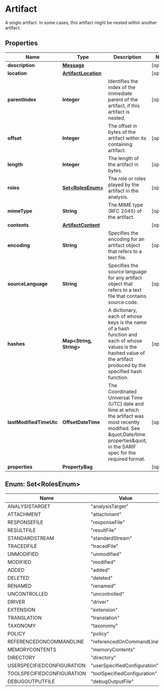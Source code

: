 

# Artifact

A single artifact. In some cases, this artifact might be nested within another artifact.

## Properties

| Name | Type | Description | Notes |
|------------ | ------------- | ------------- | -------------|
|**description** | [**Message**](Message.md) |  |  [optional] |
|**location** | [**ArtifactLocation**](ArtifactLocation.md) |  |  [optional] |
|**parentIndex** | **Integer** | Identifies the index of the immediate parent of the artifact, if this artifact is nested. |  [optional] |
|**offset** | **Integer** | The offset in bytes of the artifact within its containing artifact. |  [optional] |
|**length** | **Integer** | The length of the artifact in bytes. |  [optional] |
|**roles** | [**Set&lt;RolesEnum&gt;**](#Set&lt;RolesEnum&gt;) | The role or roles played by the artifact in the analysis. |  [optional] |
|**mimeType** | **String** | The MIME type (RFC 2045) of the artifact. |  [optional] |
|**contents** | [**ArtifactContent**](ArtifactContent.md) |  |  [optional] |
|**encoding** | **String** | Specifies the encoding for an artifact object that refers to a text file. |  [optional] |
|**sourceLanguage** | **String** | Specifies the source language for any artifact object that refers to a text file that contains source code. |  [optional] |
|**hashes** | **Map&lt;String, String&gt;** | A dictionary, each of whose keys is the name of a hash function and each of whose values is the hashed value of the artifact produced by the specified hash function. |  [optional] |
|**lastModifiedTimeUtc** | **OffsetDateTime** | The Coordinated Universal Time (UTC) date and time at which the artifact was most recently modified. See \&quot;Date/time properties\&quot; in the SARIF spec for the required format. |  [optional] |
|**properties** | **PropertyBag** |  |  [optional] |



## Enum: Set&lt;RolesEnum&gt;

| Name | Value |
|---- | -----|
| ANALYSISTARGET | &quot;analysisTarget&quot; |
| ATTACHMENT | &quot;attachment&quot; |
| RESPONSEFILE | &quot;responseFile&quot; |
| RESULTFILE | &quot;resultFile&quot; |
| STANDARDSTREAM | &quot;standardStream&quot; |
| TRACEDFILE | &quot;tracedFile&quot; |
| UNMODIFIED | &quot;unmodified&quot; |
| MODIFIED | &quot;modified&quot; |
| ADDED | &quot;added&quot; |
| DELETED | &quot;deleted&quot; |
| RENAMED | &quot;renamed&quot; |
| UNCONTROLLED | &quot;uncontrolled&quot; |
| DRIVER | &quot;driver&quot; |
| EXTENSION | &quot;extension&quot; |
| TRANSLATION | &quot;translation&quot; |
| TAXONOMY | &quot;taxonomy&quot; |
| POLICY | &quot;policy&quot; |
| REFERENCEDONCOMMANDLINE | &quot;referencedOnCommandLine&quot; |
| MEMORYCONTENTS | &quot;memoryContents&quot; |
| DIRECTORY | &quot;directory&quot; |
| USERSPECIFIEDCONFIGURATION | &quot;userSpecifiedConfiguration&quot; |
| TOOLSPECIFIEDCONFIGURATION | &quot;toolSpecifiedConfiguration&quot; |
| DEBUGOUTPUTFILE | &quot;debugOutputFile&quot; |



